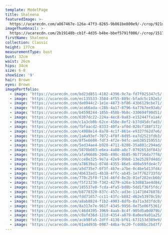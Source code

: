 ```yaml
---
template: ModelPage
title: Shaleena
featuredImage: >-
  https://ucarecdn.com/a867467e-126a-47f3-8265-9b861be800e9/-/crop/921x487/0,179/-/preview/
imageThumbnail: >-
  https://ucarecdn.com/2b19148b-cb1f-4d35-b4be-bbef5791f086/-/crop/1517x2050/115,0/-/preview/
firstName: Shaleena
collection: Classic
height: 177cm
measurementType: bust
bust: 32cm
waist: 26cm
hips: 34cm
size: 6-8
shoeSize: '9'
hair: Brown
eyes: Brown
imagePortfolio:
  - image: 'https://ucarecdn.com/bd23d851-4182-4396-9c7a-fd7f025347c5/'
  - image: 'https://ucarecdn.com/ec135533-3584-4f55-889c-bfadc5c192e5/'
  - image: 'https://ucarecdn.com/de0944c2-1e1e-4873-bf86-43b6129cbe71/'
  - image: 'https://ucarecdn.com/aca66ada-c28b-4a17-8796-6a7767ee93ab/'
  - image: 'https://ucarecdn.com/b4598244-185b-458b-9b8c-330694f90d51/'
  - image: 'https://ucarecdn.com/6307dc22-224a-4ec8-9a83-e152447fa1a4/'
  - image: 'https://ucarecdn.com/c1a3cb0b-62ce-458e-8ef2-b37d45dcfad3/'
  - image: 'https://ucarecdn.com/fbfaacd2-8333-40fa-af0d-028cf188f172/'
  - image: 'https://ucarecdn.com/c4988e14-8a78-4c1f-861e-e9327f62d7e6/'
  - image: 'https://ucarecdn.com/1a4a93ef-7072-4f8f-8d95-ea7d2523fdb3/'
  - image: 'https://ucarecdn.com/8f5e6608-fdf3-4f2e-94fc-aeb385159553/'
  - image: 'https://ucarecdn.com/5ed34ae4-b920-4711-8208-35a801c294ad/'
  - image: 'https://ucarecdn.com/5870b083-e6ea-4a80-a8c7-0792653df843/'
  - image: 'https://ucarecdn.com/afa96686-204b-498c-8b85-9b7716da77f8/'
  - image: 'https://ucarecdn.com/cce8e325-9e7a-42e9-99b8-13e25287d4dd/'
  - image: 'https://ucarecdn.com/a78639a1-0748-4355-86e5-400a59fde4c7/'
  - image: 'https://ucarecdn.com/a5d735e7-0f3f-4b7e-a7be-0c4be5d13fd4/'
  - image: 'https://ucarecdn.com/4b633ad1-4b38-4ffc-ab45-1e7f762733fd/'
  - image: 'https://ucarecdn.com/778c25f0-f13d-46fd-8e2b-01ef202ecb60/'
  - image: 'https://ucarecdn.com/f5f23230-f342-4279-a26a-b3d883ae4d84/'
  - image: 'https://ucarecdn.com/185537e0-fcda-4fa5-bd8b-5dd1f36f5fdc/'
  - image: 'https://ucarecdn.com/b8778320-837c-457c-ad3e-114710476878/'
  - image: 'https://ucarecdn.com/fdd71657-cc11-43fc-b882-d62e53970c59/'
  - image: 'https://ucarecdn.com/a8ab8824-f1b2-4903-8dfb-8a71a3d3fdc0/'
  - image: 'https://ucarecdn.com/8a317e7e-961f-4345-9956-0e75e06f5361/'
  - image: 'https://ucarecdn.com/c46d4395-3969-4aab-8c4f-905d5a0d079b/'
  - image: 'https://ucarecdn.com/c0afd36d-121d-4354-a879-8a0ee9a01a25/'
  - image: 'https://ucarecdn.com/acb98fa5-2dff-4130-bf61-673153d389e9/'
  - image: 'https://ucarecdn.com/61a4d93b-0987-44ba-9c20-fcdd6bc2bd7f/'
---
```


